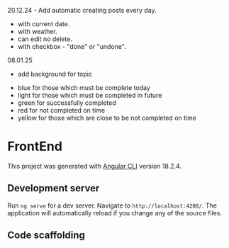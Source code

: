 20.12.24 - Add automatic creating posts every day.
-  with current date.
-  with weather. 
-  can edit no delete.
-  with checkbox - "done" or "undone".

08.01.25 
- add background for topic 
 * blue for those which must be complete today
 * light for those which must be completed in future
 * green for successfully completed
 * red for not completed on time
 * yellow for those which are close to be not completed on time

# FrontEnd

This project was generated with [Angular CLI](https://github.com/angular/angular-cli) version 18.2.4.

## Development server

Run `ng serve` for a dev server. Navigate to `http://localhost:4200/`. The application will automatically reload if you change any of the source files.

## Code scaffolding